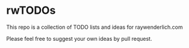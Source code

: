 # rwTODOs

This repo is a collection of TODO lists and ideas for raywenderlich.com

Please feel free to suggest your own ideas by pull request.
